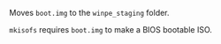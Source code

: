Moves `boot.img` to the `winpe_staging` folder.

`mkisofs` requires `boot.img` to make a BIOS bootable ISO.

